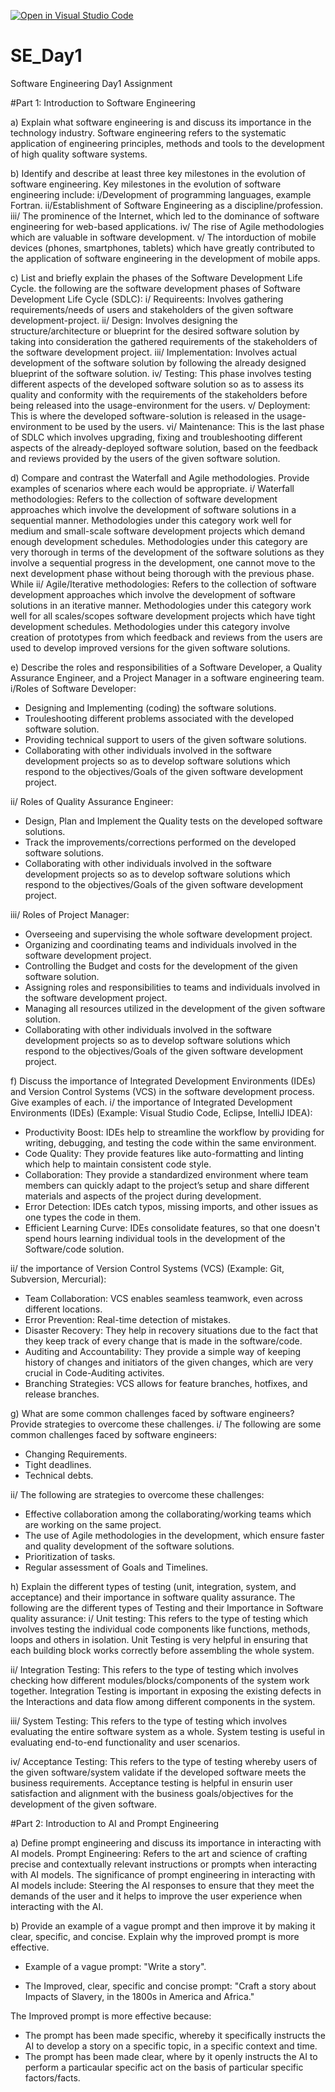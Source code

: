 [![Open in Visual Studio Code](https://classroom.github.com/assets/open-in-vscode-2e0aaae1b6195c2367325f4f02e2d04e9abb55f0b24a779b69b11b9e10269abc.svg)](https://classroom.github.com/online_ide?assignment_repo_id=15568005&assignment_repo_type=AssignmentRepo)
# SE_Day1
Software Engineering Day1 Assignment

#Part 1: Introduction to Software Engineering

a) Explain what software engineering is and discuss its importance in the technology industry.
Software engineering refers to the systematic application of engineering principles, methods and tools to the development of high quality software systems.

b) Identify and describe at least three key milestones in the evolution of software engineering.
Key milestones in the evolution of software engineering include:
i/Development of programming languages, example Fortran.
ii/Establishment of Software Engineering as a discipline/profession.
iii/ The prominence of the Internet, which led to the dominance of software engineering for web-based applications.
iv/ The rise of Agile methodologies which are valuable in software development.
v/ The intorduction of mobile devices (phones, smartphones, tablets) which have greatly contributed to the application of software engineering in the development of mobile apps.

c) List and briefly explain the phases of the Software Development Life Cycle.
the following are the software development phases of Software Development Life Cycle (SDLC):
i/ Requireents: Involves gathering requirements/needs of users and stakeholders of the given software development-project.
ii/ Design: Involves designing the structure/architecture or blueprint for the desired software solution by taking into consideration the gathered requirements of the stakeholders of the software development project.
iii/ Implementation: Involves actual development of the software solution by following the already designed blueprint of the software solution.
iv/ Testing: This phase involves testing different aspects of the developed software solution so as to assess its quality and conformity with the requirements of the stakeholders before being released into the usage-environment for the users.
v/ Deployment: This is where the developed software-solution is released in the usage-environment to be used by the users.
vi/ Maintenance: This is the last phase of SDLC which involves upgrading, fixing and troubleshooting different aspects of the already-deployed software solution, based on the feedback and reviews provided by the users of the given software solution.  

d) Compare and contrast the Waterfall and Agile methodologies. Provide examples of scenarios where each would be appropriate.
i/ Waterfall methodologies: Refers to the collection of software development approaches which involve the development of software solutions in a sequential manner. Methodologies under this category work well for medium and small-scale software development projects which demand enough development schedules. Methodologies under this category are very thorough in terms of the development of the software solutions as they involve a sequential progress in the development, one cannot move to the next development phase without being thorough with the previous phase. 
      While
ii/ Agile/Iterative methodologies: Refers to the collection of software development approaches which involve the development of software solutions in an iterative manner. Methodologies under this category work well for all scales/scopes software development projects which have tight development schedules. Methodologies under this category involve creation of prototypes from which feedback and reviews from the users are used to develop improved versions for the given software solutions. 

e) Describe the roles and responsibilities of a Software Developer, a Quality Assurance Engineer, and a Project Manager in a software engineering team.
i/Roles of Software Developer:
- Designing and Implementing (coding) the software solutions.
- Trouleshooting different problems associated with the developed software solution.
- Providing technical support to users of the given software solutions.
- Collaborating with other individuals involved in the software development projects so as to develop software solutions which respond to the objectives/Goals of the given software development project.

ii/ Roles of Quality Assurance Engineer:
- Design, Plan and Implement the Quality tests on the developed software solutions.
- Track the improvements/corrections performed on the developed software solutions.
- Collaborating with other individuals involved in the software development projects so as to develop software solutions which respond to the objectives/Goals of the given software development project.

iii/ Roles of Project Manager:
- Overseeing and supervising the whole software development project.
- Organizing and coordinating teams and individuals involved in the software development project.
- Controlling the Budget and costs for the development of the given software solution.
- Assigning roles and responsibilities to teams and individuals involved in the software development project.
- Managing all resources utilized in the development of the given software solution.
- Collaborating with other individuals involved in the software development projects so as to develop software solutions which respond to the objectives/Goals of the given software development project.


f) Discuss the importance of Integrated Development Environments (IDEs) and Version Control Systems (VCS) in the software development process. Give examples of each.
i/ the importance of Integrated Development Environments (IDEs) (Example: Visual Studio Code, Eclipse, IntelliJ IDEA):
- Productivity Boost: IDEs help to streamline the workflow by providing for writing, debugging, and testing the code within the same environment.
- Code Quality: They provide features like auto-formatting and linting which help to maintain consistent code style.
- Collaboration: They provide a standardized environment where team members can quickly adapt to the project’s setup and share different materials and aspects of the project during development.
- Error Detection: IDEs catch typos, missing imports, and other issues as one types the code in them.
- Efficient Learning Curve: IDEs consolidate features, so that one doesn't spend hours learning individual tools in the development of the Software/code solution.

ii/ the importance of  Version Control Systems (VCS) (Example: Git, Subversion, Mercurial):
- Team Collaboration: VCS enables seamless teamwork, even across different locations.
- Error Prevention: Real-time detection of mistakes.
- Disaster Recovery: They help in recovery situations due to the fact that they keep track of every change that is made in the software/code.
- Auditing and Accountability: They provide a simple way of keeping history of changes and initiators of the given changes, which are very crucial in Code-Auditing activites.
- Branching Strategies: VCS allows for feature branches, hotfixes, and release branches.


g) What are some common challenges faced by software engineers? Provide strategies to overcome these challenges.
i/ The following are some common challenges faced by software engineers:
- Changing Requirements.
- Tight deadlines.
- Technical debts.

ii/ The following are strategies to overcome these challenges:
- Effective collaboration among the collaborating/working teams which are working on the same project.
- The use of Agile methodologies in the development, which ensure faster and quality development of the software solutions.
- Prioritization of tasks.
- Regular assessment of Goals and Timelines.


h) Explain the different types of testing (unit, integration, system, and acceptance) and their importance in software quality assurance.
The following are the different types of Testing and their Importance in Software quality assurance:
i/ Unit testing: This refers to the type of testing which involves testing the individual code components like functions, methods, loops and others in isolation. Unit Testing is very helpful in ensuring that each building block works correctly before assembling the whole system.

ii/ Integration Testing: This refers to the type of testing which involves checking how different modules/blocks/components of the system work together. Integration Testing is important in exposing the existing defects in the Interactions and data flow among different components in the system.

iii/ System Testing: This refers to the type of testing which involves evaluating the entire software system as a whole. System testing is useful in evaluating end-to-end functionality and user scenarios.

iv/ Acceptance Testing: This refers to the type of testing whereby users of the given software/system validate if the developed software meets the business requirements. Acceptance testing is helpful in ensurin user satisfaction and alignment with the business goals/objectives for the development of the given software.


#Part 2: Introduction to AI and Prompt Engineering


a) Define prompt engineering and discuss its importance in interacting with AI models.
Prompt Engineering: Refers to the  art and science of crafting precise and contextually relevant instructions or prompts when interacting with AI models. The significance of prompt engineering in interacting with AI models include: Steering the AI responses to ensure that they meet the demands of the user and it helps to improve the user experience when interacting with the AI.


b) Provide an example of a vague prompt and then improve it by making it clear, specific, and concise. Explain why the improved prompt is more effective.

- Example of a vague prompt: "Write a story".

- The Improved, clear, specific and concise prompt: "Craft a story about Impacts of Slavery, in the 1800s in America and Africa."

The Improved prompt is more effective because: 
- The prompt has been made specific, whereby it specifically instructs the AI to develop a story on a specific topic, in a specific context and time.
- The prompt has been made clear, where by it openly instructs the AI to perform a particaular specific act on the basis of particular specific factors/facts.
